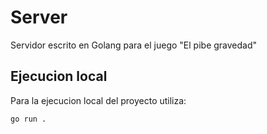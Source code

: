 # Server

Servidor escrito en Golang para el juego "El pibe gravedad"

## Ejecucion local

Para la ejecucion local del proyecto utiliza:

```bash
go run .
```
